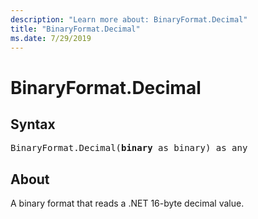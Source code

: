 ```yaml
---
description: "Learn more about: BinaryFormat.Decimal"
title: "BinaryFormat.Decimal"
ms.date: 7/29/2019
---
```

# BinaryFormat.Decimal

## Syntax

<pre>
BinaryFormat.Decimal(<b>binary</b> as binary) as any 
</pre> 
  
## About  
A binary format that reads a .NET 16-byte decimal value.
